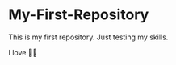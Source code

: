 # My-First-Repository

This is my first repository. Just testing my skills.

I love :pizza::icecream:
